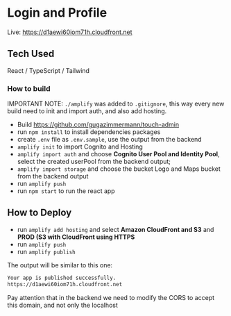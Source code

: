 # Login and Profile

Live: <https://d1aewi60iom71h.cloudfront.net>

## Tech Used

React / TypeScript / Tailwind

### How to build

IMPORTANT NOTE: `./amplify` was added to `.gitignore`, this way every new build need to init and import auth, and also add hosting.

* Build <https://github.com/gugazimmermann/touch-admin>
* run `npm install` to install dependencies packages
* create `.env` file as `.env.sample`, use the output from the backend
* `amplify init` to import Cognito and Hosting
* `amplify import auth` and choose **Cognito User Pool and Identity Pool**, select the created userPool from the backend output;
* `amplify import storage` and choose the bucket Logo and Maps bucket from the backend output
* run `amplify push`
* run `npm start` to run the react app

## How to Deploy

* run `amplify add hosting` and select **Amazon CloudFront and S3** and **PROD (S3 with CloudFront using HTTPS**
* run `amplify push`
* run `amplify publish`

The output will be similar to this one:

```bash
Your app is published successfully.
https://d1aewi60iom71h.cloudfront.net
```

Pay attention that in the backend we need to modify the CORS to accept this domain, and not only the localhost
